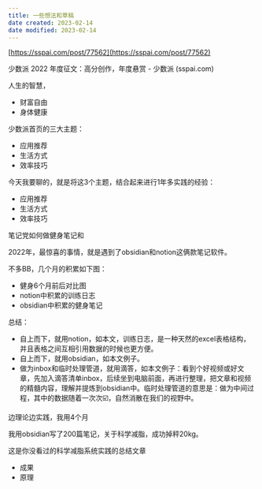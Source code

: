 ```yaml
---
title: 一些想法和草稿
date created: 2023-02-14
date modified: 2023-02-14
---
```


[https://sspai.com/post/77562](https://sspai.com/post/77562)

少数派 2022 年度征文：高分创作，年度悬赏 - 少数派 (sspai.com)

人生的智慧，

- 财富自由
- 身体健康

少数派首页的三大主题：

- 应用推荐
- 生活方式
- 效率技巧

今天我要聊的，就是将这3个主题，结合起来进行1年多实践的经验：

- 应用推荐
- 生活方式
- 效率技巧

笔记党如何做健身笔记和

2022年，最惊喜的事情，就是遇到了obsidian和notion这俩款笔记软件。

不多BB，几个月的积累如下图：

- 健身6个月前后对比图
- notion中积累的训练日志
- obsidian中积累的健身笔记

总结：

- 自上而下，就用notion，如本文，训练日志，是一种天然的excel表格结构，并且表格之间互相引用数据的时候也更方便。
- 自上而下，就用obsidian，如本文例子。
- 做为inbox和临时处理管道，就用滴答，如本文例子：看到个好视频或好文章，先加入滴答清单inbox，后续坐到电脑前面，再进行整理，把文章和视频的精髓内容，理解并提炼到obsidian中。临时处理管道的意思是：做为中间过程，其中的数据随着一次次☑️，自然消散在我们的视野中。

边理论边实践，我用4个月

我用obsidian写了200篇笔记，关于科学减脂，成功掉秤20kg。

这是你没看过的科学减脂系统实践的总结文章

- 成果
- 原理
